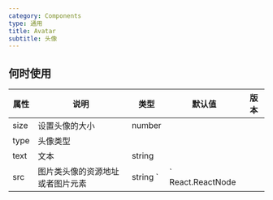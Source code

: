 ```yaml
---
category: Components
type: 通用
title: Avatar
subtitle: 头像
---
```


## 何时使用

| 属性         | 说明                 | 类型                                                                       | 默认值    | 版本 |
| ------------| -------------------- | -------------------------------------------------------------------------- | --------- | ---- |
| size        | 设置头像的大小        | number                                                                     |            |      |
| type        | 头像类型             |                                                                      |            |      |
| text        | 文本                 |  string                                                                    |            |      |
| src        | 图片类头像的资源地址或者图片元素      |  string `|` React.ReactNode                          |            |      |
